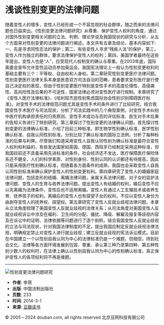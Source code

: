 # 浅谈性别变更的法律问题

随着变性人的增多，变性人已经形成一个不容忽视的社会群体，随之而来的法律问题也日益突出。《性别变更法律问题研究》从尊重、保护变性人权利的角度，通过对国外性别变更相关问题的立法、判例、理论学说及我国现状的研究与分析，从五个方面来对性别变更的法律问题进行阐述。本文共有五章及结论，基本内容如下:一、先是寻求同性恋法的保护；第二、有些变性人寻求“残疾人法”的保护，第三，变性人作为独立的群体，要求法律保护变性人的权利；第四，美国学者最终在这些年提出，变性人也是“人”，应受现代人权制变的确认与尊重。在2003年底，国际奥委会宣布允许变性运动员参加奥运会。我国宪法理论上一般认为性别变更权利的基础主要有三个：平等权、自由权和人身权。第二章研究性别变更医疗法律问题。性别变更医疗法律关系本身是医患双方司法自治的范畴，患者要求变形医疗是行使自己决定权的表现，但由于性别变更医疗特别是变性手术的高度伦理性、高侵袭性、高风险性及后果的不可逆性，国家法律必须对变性医疗进行规制。本章研究了《变性人医疗法律标准》、《哈利班杰民性别焦虑国际协会性别识别障碍医疗标准》，对变性手术的法律规范问题尤其是变性手术的条件进行了比较研究，结合我国变性手术医疗与司法现状，分析了司法实践中的几个典型案例，对变性手术纠纷中医疗机构承担责任的归责原则、变性手术成功与否的评估标准、医生对手术后果的告知义务进行了特别研究。第三章探讨了性别变更的法律确认问题。首先探讨性别变更的法律确认标准，介绍了目前三种标准，即生物学性别确认标准、医学性别确认标准、自我认同性别标准。分别比较了确认标准的国际立法例，分析了每种标准的后果与利弊。尽管我们知道采用变性人自我认同性别为确认标准是最符合变性人权利和利益的，有些发达国家如英国、德国、西班牙已经制定采用这种标准，但我国目前还不具备采用先进标准的条件，社会经济还不发达，医疗保障医疗保险体系还不健全，人们的科学素质、对性别身份、性别认同的认识都还有待提高，因此只能采用医疗性别确认标准，但随着各方面条件的成熟，我国也会采取变性人自我认同性别标准来确认保护变性人的性别变更权利。第四章研究了变性人的婚姻家庭法律问题，包括变形的结婚、离婚法律问题，亲属关系法律问题，对子女的监护法律问题、变性人的生育与收养法律问题。提出变性人有结婚的权利，婚后变性不应以先离婚为法律条件，变性后也不适用离婚。变性人有通过人工生殖技术或收养生育、抚养孩子的权利，离婚后的变性人也有探望子女的权利，不应以变性人身份为由剥夺变性人的抚养权、探望权。第五章研究了变性人反就业歧视法律问题。本章从立法角度梳理了美国变性人反就业歧视的法律关系；从司法角度对美国变性人反就业歧视诉讼中涉及在福利、卫生间的分配、骚扰、降级、解雇及报复等歧视内容及在诉讼中的证明、法律依据等问题进行了逐个剖析。结合我国变性人反就业歧视的立法与司法现状，针对我国法律制度的不足，提出我国应制定反就业歧视法律法规，明确规定禁止对变性人进行就业歧视；建立反就业歧视的宪法诉讼模式。目前在中国建立一个以性别自我认同为中心的法律标准仍是一个难题，但相信，待到社会文化、法律等各方面环境发展到包容、尊重、承认第三种乃至第四种、第五种性别少数人的权利时，在法律上确认以性别自我认同为中心的性别确认标准，真正保护变性人的各项权利将不再是难题。

---

![性别变更法律问题研究](https://img3.doubanio.com/view/subject/l/public/s28322833.jpg)

- **作者**: 李燕
- **出版**: 中国法制出版社
- **页数**: 233
- **时间**: 2014-3-1
- **来源**: [豆瓣读书](https://book.douban.com/subject/26647329/)

© 2005－2024 douban.com, all rights reserved 北京豆网科技有限公司